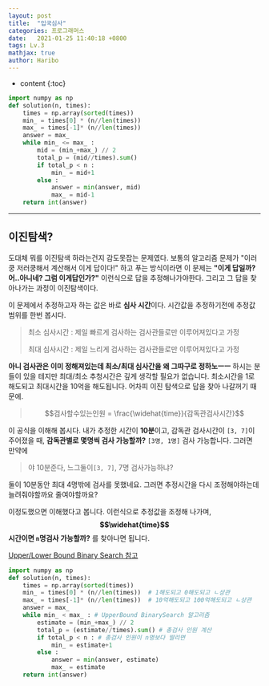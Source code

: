 ```yaml
---
layout: post
title:  "입국심사"
categories: 프로그래머스
date:   2021-01-25 11:40:18 +0800
tags: Lv.3 
mathjax: true
author: Haribo
---
```


* content
{:toc}
```python
import numpy as np
def solution(n, times):
    times = np.array(sorted(times))
    min_ = times[0] * (n//len(times))
    max_ = times[-1]* (n//len(times))
    answer = max_
    while min_ <= max_ :
        mid = (min_+max_) // 2 
        total_p = (mid//times).sum()
        if total_p < n :
            min_ = mid+1
        else :
            answer = min(answer, mid)
            max_ = mid-1
    return int(answer)
```

---









## 이진탐색?

도대체 뭐를 이진탐색 하라는건지 감도못잡는 문제였다. 보통의 알고리즘 문제가 "이러쿵 저러쿵해서 계산해서 이게 답이다!" 하고 푸는 방식이라면 이 문제는 **"이게 답일까? 어..아니네? 그럼 이게답인가?"** 이런식으로 답을 추정해나가야한다. 그리고 그 답을 찾아나가는 과정이 이진탐색이다.  

이 문제에서 추정하고자 하는 값은 바로 **심사 시간**이다. 시간값을 추정하기전에 추정값 범위를 한번 봅시다.

> 최소 심사시간 : 제일 빠르게 검사하는 검사관들로만 이루어져있다고 가정
>
> 최대 심사시간 :  제일 느리게 검사하는 검사관들로만 이루어져있다고 가정

**아니 검사관은 이미 정해져있는데 최소/최대 심사간을 왜 그따구로 정하노ㅡㅡ** 하시는 분들이 있을 테지만 최대/최소 추청시간은 깊게 생각할 필요가 없습니다. 최소시간을 1로해도되고 최대시간을 10억을 해도됩니다. 어차피 이진 탐색으로 답을 찾아 나갈꺼기 때문에. 

> $$검사할수있는인원 = \frac{\widehat{time}}{감독관검사시간}$$ 

이 공식을 이해해 봅시다. 내가 추정한 시간이 **10분**이고, 감독관 검사시간이 `[3, 7]`이 주어졌을 때, **감독관별로 몇명씩 검사 가능할까?** `[3명, 1명]` 검사 가능합니다. 그러면 만약에

> 야 10분준다, 느그둘이`[3, 7]`,  7명 검사가능하냐?

둘이 10분동안 최대 4명밖에 검사를 못했네요. 그러면 추정시간을 다시 조정해야하는데 늘려줘야할까요 줄여야할까요?

이정도했으면 이해했다고 봅니다. 이런식으로 추정값을 조정해 나가며,  **$$\widehat{time}$$ 시간이면 `n`명검사 가능할까?** 를 찾아나면 됩니다.  

[Upper/Lower Bound Binary Search 참고](https://woongsios.tistory.com/131)

```python
import numpy as np
def solution(n, times):
    times = np.array(sorted(times))
    min_ = times[0] * (n//len(times))  # 1해도되고 0해도되고 ㄴ상관
    max_ = times[-1]* (n//len(times))  # 10억해도되고 100억해도되고 ㄴ상관
    answer = max_
    while min_ < max_ : # UpperBound BinarySearch 알고리즘
        estimate = (min_+max_) // 2 
        total_p = (estimate//times).sum() # 총검사 인원 계산
        if total_p < n : # 총검사 인원이 n명보다 딸리면
            min_ = estimate+1
        else :
            answer = min(answer, estimate)
            max_ = estimate
    return int(answer)
```

